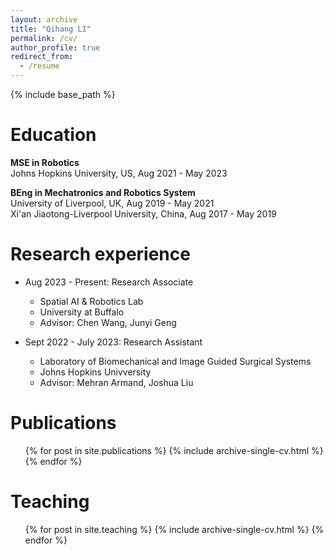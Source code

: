 ```yaml
---
layout: archive
title: "Qihang LI"
permalink: /cv/
author_profile: true
redirect_from:
  - /resume
---
```


{% include base_path %}

Education
======
**MSE in Robotics**<br>
Johns Hopkins University, US, Aug 2021 - May 2023

**BEng in Mechatronics and Robotics System**<br>
University of Liverpool, UK, Aug 2019 - May 2021<br>
Xi'an Jiaotong-Liverpool University, China, Aug 2017 - May 2019

Research experience
======
* Aug 2023 - Present: Research Associate
  * Spatial AI & Robotics Lab
  * University at Buffalo
  * Advisor: Chen Wang, Junyi Geng

* Sept 2022 - July 2023: Research Assistant
  * Laboratory of Biomechanical and Image Guided Surgical Systems
  * Johns Hopkins Univversity
  * Advisor: Mehran Armand, Joshua Liu
  
<!-- Skills
======
* Skill 1
* Skill 2
  * Sub-skill 2.1
  * Sub-skill 2.2
  * Sub-skill 2.3
* Skill 3 -->

Publications
======
  <ul>{% for post in site.publications %}
    {% include archive-single-cv.html %}
  {% endfor %}</ul>

<!-- Talks
======
  <ul>{% for post in site.talks %}
    {% include archive-single-talk-cv.html %}
  {% endfor %}</ul> -->

Teaching
======
  <ul>{% for post in site.teaching %}
    {% include archive-single-cv.html %}
  {% endfor %}</ul>
  
<!-- Service and leadership
======
* Currently signed in to 43 different slack teams -->
